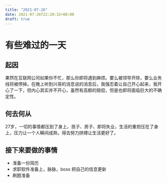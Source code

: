 ```yaml
---
title: "2021-07-26"
date: 2021-07-26T22:20:32+08:00
draft: true
---
```


# 有些难过的一天
## 起因
果然在互联网公司如果你不忙，那么你即将遇到麻烦。要么被领导开除，要么业务线将被停掉。在晚上听到兴哥的消息说的消息后，我强忍着让自己开心起来，我开心了一下，但内心其实并不开心，虽然有高额的赔偿，但是也即将面临巨大的不确定性。
## 何去何从
27岁，一切的事情都压到了身上，孩子、房子、即将失业，生活的重担压在了身上，压力让一个人瞬间成熟，得去努力拼搏让生活更好了。
## 接下来要做的事情
* 准备一份简历
* 求职软件准备上，脉脉，boss 把自己的信息更新
* 刷题准备


